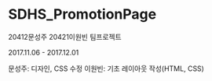 # SDHS_PromotionPage
20412문성주 20421이원빈 팀프로젝트

2017.11.06 - 2017.12.01

문성주: 디자인, CSS 수정
이원빈: 기초 레이아웃 작성(HTML, CSS)
